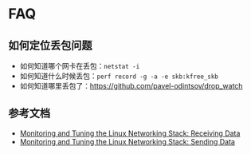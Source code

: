 # FAQ

## 如何定位丢包问题

* 如何知道哪个网卡在丢包：`netstat -i`
* 如何知道什么时候丢包：`perf record -g -a -e skb:kfree_skb`
* 如何知道哪里丢包了：<https://github.com/pavel-odintsov/drop_watch>


## 参考文档

- [Monitoring and Tuning the Linux Networking Stack: Receiving Data](https://blog.packagecloud.io/eng/2016/06/22/monitoring-tuning-linux-networking-stack-receiving-data/)
- [Monitoring and Tuning the Linux Networking Stack: Sending Data](https://blog.packagecloud.io/eng/2017/02/06/monitoring-tuning-linux-networking-stack-sending-data/)

